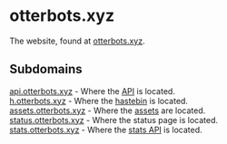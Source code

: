 # otterbots.xyz
The website, found at [otterbots.xyz](https://otterbots.xyz).

## Subdomains
[api.otterbots.xyz](https://api.otterbots.xyz) - Where the [API](https://github.com/Otter-Bots/api) is located.\
[h.otterbots.xyz](https://h.otterbots.xyz) - Where the [hastebin](https://github.com/Otter-Bots/hastebin) is located.\
[assets.otterbots.xyz](https://assets.otterbots.xyz) - Where the [assets](https://github.com/Otter-Bots/assets) are located.\
[status.otterbots.xyz](https://status.otterbots.xyz) - Where the status page is located.\
[stats.otterbots.xyz](https://stats.otterbots.xyz) - Where the [stats API](https://github.com/otter-bots/stats) is located. 
